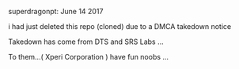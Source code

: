 superdragonpt: June 14 2017

i had just deleted this repo (cloned) due to a DMCA takedown notice

Takedown has come from DTS and SRS Labs ...

To them...(  Xperi Corporation ) have fun noobs ...

